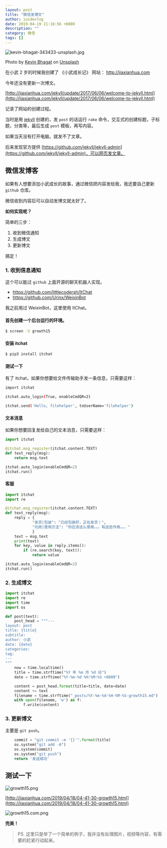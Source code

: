 ```yaml
---
layout: post
title: "微信发博文"
author: iosdevlog
date: 2019-04-19 21:18:56 +0800
description: ""
category: 微信
tags: []
---
```


![kevin-bhagat-343433-unsplash.jpg](https://upload-images.jianshu.io/upload_images/910914-8907c633ebd732e9.jpg?imageMogr2/auto-orient/strip%7CimageView2/2/w/1240)

Photo by [Kevin Bhagat](https://unsplash.com/photos/zNRITe8NPqY?utm_source=unsplash&utm_medium=referral&utm_content=creditCopyText) on [Unsplash](https://unsplash.com/search/photos/macbook?utm_source=unsplash&utm_medium=referral&utm_content=creditCopyText)

在小武 2 岁的时候我创建了 《小武成长记》 网站： <http://jiaxianhua.com>

今年还没有更新一次博文。

 [http://jiaxianhua.com/jekyll/update/2017/06/06/welcome-to-jekyll.html](http://jiaxianhua.com/jekyll/update/2017/06/06/welcome-to-jekyll.html)

记录了网站的创建过程。

当时是用 [jekyll](https://jekyllrb.com/) 创建的，发 `post` 的话运行 `rake` 命令，交互式的创建标题，子标题，分类等，最后生成 `post` 模板，再写内容。

如果当天没有打开电脑，就发不了文章。

后来发现官方提供  [https://github.com/jekyll/jekyll-admin](https://github.com/jekyll/jekyll-admin)，可以网页发文章。

## 微信发博客

如果有人想要添加小武成长的故事，通过微信把内容发给我，我还要自己更新 `github` 仓库。

微信收到内容后可以自动发博文就太好了。

**如何实现呢？**

简单的三步：

1. 收到微信通知
1. 生成博文
1. 更新博文

搞定！

### 1. 收到信息通知

这个可以能过 `github` 上面开源的聊天机器人实现。

* <https://github.com/littlecodersh/ItChat>
* <https://github.com/Urinx/WeixinBot>

我之前用过 WeixinBot，这里使用 ItChat。

#### 首先创建一个后台运行的环境。

```sh
$ screen -S growth15
```

#### 安装 itchat

```sh
$ pip3 install itchat
```

#### 测试一下

有了 itchat，如果你想要给文件传输助手发一条信息，只需要这样：

```sh
import itchat

itchat.auto_login(True, enableCmdQR=2)

itchat.send('Hello, filehelper', toUserName='filehelper')
```

#### 文本消息

如果你想要回复发给自己的文本消息，只需要这样：

```python
import itchat

@itchat.msg_register(itchat.content.TEXT)
def text_reply(msg):
    return msg.text

itchat.auto_login(enableCmdQR=2)
itchat.run()
```

#### 客服

```python
import itchat
import re

@itchat.msg_register(itchat.content.TEXT)
def text_reply(msg):
    reply = {
            "发货|包装": "已经包装好，正在发货！",
            "功效|使用方法": "你应该这么使用。。。有这些作用。。。"
            }
    text = msg.text
    print(text)
    for key, value in reply.items():
        if (re.search(key, text)):
            return value

itchat.auto_login(enableCmdQR=2)
itchat.run()
```

### 2. 生成博文

```python
import itchat
import re
import time
import os

def post(text):
    post_head = """---
layout: post
title: {title}
subtitle:
author: 小武
date: {date}
categories:
tag:
---
"""
    now = time.localtime()
    title = time.strftime("%Y 年 %m 月 %d 日")
    date = time.strftime("%Y-%m-%d %H:%M:%S +0800")

    content = post_head.format(title=title, date=date)
    content += text
    filename = time.strftime("_posts/%Y-%m-%d-%H-%M-%S-growth15.md")
    with open(filename, 'w') as f:
        f.write(content)
```

### 3. 更新博文

主要是 `git push`。

```python
    commit = "git commit -m '{}'".format(title)
    os.system("git add -A")
    os.system(commit)
    os.system("git push")
    return '发送成功'
```

## 测试一下

![growth15.png](https://upload-images.jianshu.io/upload_images/910914-f59adccd27961dee.png?imageMogr2/auto-orient/strip%7CimageView2/2/w/1240)

[http://jiaxianhua.com/2019/04/18/04-41-30-growth15.html](http://jiaxianhua.com/2019/04/18/04-41-30-growth15.html)

![growth15.com.png](https://upload-images.jianshu.io/upload_images/910914-66700b6447ad7720.png?imageMogr2/auto-orient/strip%7CimageView2/2/w/1240)

**完美！**

> PS. 这里只是举了一个简单的例子，我并没有处理图片，视频等内容，有需要的赶紧行动起来。

